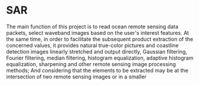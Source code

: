 # SAR
The main function of this project is to read ocean remote sensing data packets, select waveband images based on the user's interest features. At the same time, in order to facilitate the subsequent product extraction of the concerned values, it provides natural true-color pictures and coastline detection images linearly stretched and output directly, Gaussian filtering, Fourier filtering, median filtering, histogram equalization, adaptive histogram equalization, sharpening and other remote sensing image processing methods; And considering that the elements to be extracted may be at the intersection of two remote sensing images or in a smaller
